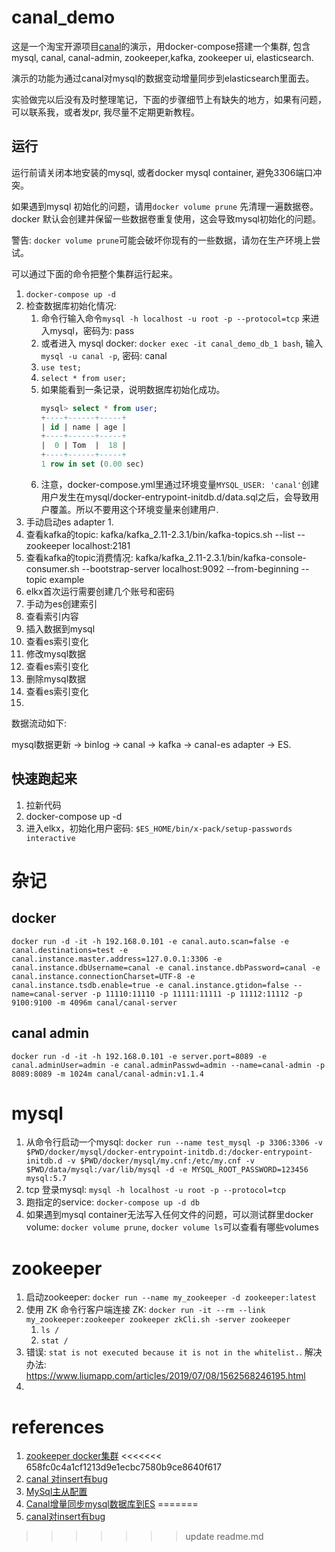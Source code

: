 # canal_demo
这是一个淘宝开源项目[canal](https://github.com/alibaba/canal)的演示，用docker-compose搭建一个集群, 包含mysql, canal, canal-admin, zookeeper,kafka, zookeeper ui, elasticsearch.

演示的功能为通过canal对mysql的数据变动增量同步到elasticsearch里面去。

实验做完以后没有及时整理笔记，下面的步骤细节上有缺失的地方，如果有问题，可以联系我，或者发pr, 我尽量不定期更新教程。

## 运行

运行前请关闭本地安装的mysql, 或者docker mysql container, 避免3306端口冲突。

如果遇到mysql 初始化的问题，请用`docker volume prune` 先清理一遍数据卷。docker 默认会创建并保留一些数据卷重复使用，这会导致mysql初始化的问题。

警告: `docker volume prune`可能会破坏你现有的一些数据，请勿在生产环境上尝试。

可以通过下面的命令把整个集群运行起来。
1. `docker-compose up -d`
1. 检查数据库初始化情况: 
    1. 命令行输入命令`mysql -h localhost -u root -p --protocol=tcp` 来进入mysql，密码为: pass
    2. 或者进入 mysql docker: `docker exec -it canal_demo_db_1 bash`, 输入`mysql -u canal -p`, 密码: canal
    3. `use test;`
    4. `select * from user;`
    5. 如果能看到一条记录，说明数据库初始化成功。
        ~~~sql
        mysql> select * from user;
        +----+------+-----+
        | id | name | age |
        +----+------+-----+
        |  0 | Tom  |  18 |
        +----+------+-----+
        1 row in set (0.00 sec)
        ~~~
    6. 注意，docker-compose.yml里通过环境变量`MYSQL_USER: 'canal'`创建用户发生在mysql/docker-entrypoint-initdb.d/data.sql之后，会导致用户覆盖。所以不要用这个环境变量来创建用户.
2. 手动启动es adapter
    1. 
3. 查看kafka的topic: kafka/kafka_2.11-2.3.1/bin/kafka-topics.sh --list --zookeeper localhost:2181
4. 查看kafka的topic消费情况: kafka/kafka_2.11-2.3.1/bin/kafka-console-consumer.sh --bootstrap-server localhost:9092 --from-beginning --topic example
5. elkx首次运行需要创建几个账号和密码
6. 手动为es创建索引
7. 查看索引内容
8. 插入数据到mysql
9.  查看es索引变化
10. 修改mysql数据
11. 查看es索引变化
12. 删除mysql数据
13. 查看es索引变化
14. 


数据流动如下: 

mysql数据更新 -> binlog -> canal -> kafka -> canal-es adapter -> ES.

## 快速跑起来

1. 拉新代码
2. docker-compose up -d
3. 进入elkx，初始化用户密码: `$ES_HOME/bin/x-pack/setup-passwords interactive`

# 杂记
## docker


~~~shell
docker run -d -it -h 192.168.0.101 -e canal.auto.scan=false -e canal.destinations=test -e canal.instance.master.address=127.0.0.1:3306 -e canal.instance.dbUsername=canal -e canal.instance.dbPassword=canal -e canal.instance.connectionCharset=UTF-8 -e canal.instance.tsdb.enable=true -e canal.instance.gtidon=false --name=canal-server -p 11110:11110 -p 11111:11111 -p 11112:11112 -p 9100:9100 -m 4096m canal/canal-server
~~~

## canal admin

`docker run -d -it -h 192.168.0.101 -e server.port=8089 -e canal.adminUser=admin -e canal.adminPasswd=admin --name=canal-admin -p 8089:8089 -m 1024m canal/canal-admin:v1.1.4`
# mysql

1. 从命令行启动一个mysql: `docker run --name test_mysql -p 3306:3306 -v $PWD/docker/mysql/docker-entrypoint-initdb.d:/docker-entrypoint-initdb.d -v $PWD/docker/mysql/my.cnf:/etc/my.cnf -v $PWD/data/mysql:/var/lib/mysql -d -e MYSQL_ROOT_PASSWORD=123456  mysql:5.7`
2. tcp 登录mysql: `mysql -h localhost -u root -p --protocol=tcp`
3. 跑指定的service: `docker-compose up -d db`
4. 如果遇到mysql container无法写入任何文件的问题，可以测试群里docker volume: `docker volume prune`, `docker volume ls`可以查看有哪些volumes


# zookeeper

1. 启动zookeeper: `docker run --name my_zookeeper -d zookeeper:latest`
2. 使用 ZK 命令行客户端连接 ZK: `docker run -it --rm --link my_zookeeper:zookeeper zookeeper zkCli.sh -server zookeeper`
    1.  `ls /`
    2.  `stat /`
3.  错误: `stat is not executed because it is not in the whitelist.`.  解决办法: https://www.liumapp.com/articles/2019/07/08/1562568246195.html
4.  

# references

1. [zookeeper docker集群](https://juejin.im/post/5d1c5e5a518825597909bd73)
<<<<<<< 658fc0c4a1cf1213d9e1ecbc7580b9ce8640f617
2. [canal 对insert有bug](https://www.jianshu.com/p/93d9018e2fa1)
3. [MySql主从配置](https://www.jianshu.com/p/b0cf461451fb)
4. [Canal增量同步mysql数据库到ES](https://juejin.im/post/5d0dfec56fb9a07ed064bb6f)
=======
2. [canal对insert有bug](https://www.jianshu.com/p/93d9018e2fa1)
>>>>>>> update readme.md
